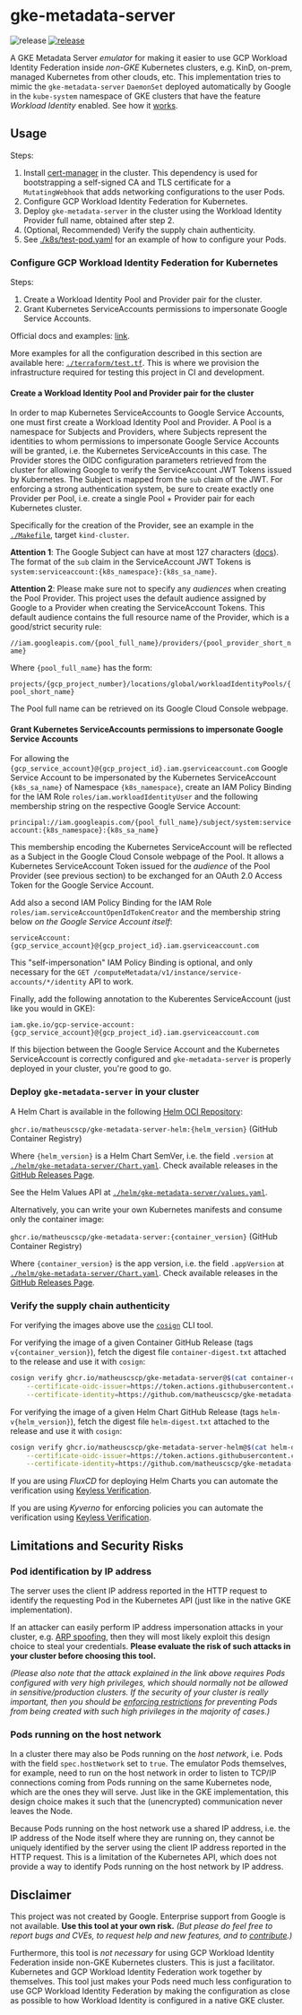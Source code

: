 # gke-metadata-server

![release](https://img.shields.io/github/v/release/matheuscscp/gke-metadata-server?style=flat-square&color=blue)
[![release](https://github.com/matheuscscp/gke-metadata-server/actions/workflows/release.yml/badge.svg?branch=main)](https://github.com/matheuscscp/gke-metadata-server/actions/workflows/release.yml)

A GKE Metadata Server *emulator* for making it easier to use GCP Workload Identity Federation
inside *non-GKE* Kubernetes clusters, e.g. KinD, on-prem, managed Kubernetes from other
clouds, etc. This implementation tries to mimic the `gke-metadata-server` `DaemonSet` deployed
automatically by Google in the `kube-system` namespace of GKE clusters that have the feature
*Workload Identity* enabled. See how it [works](https://cloud.google.com/kubernetes-engine/docs/concepts/workload-identity#metadata_server).

## Usage

Steps:
1. Install [cert-manager](https://cert-manager.io/docs/installation/) in the cluster. This dependency is used for bootstrapping a self-signed CA and TLS certificate for a `MutatingWebhook` that adds networking configurations to the user Pods.
2. Configure GCP Workload Identity Federation for Kubernetes.
3. Deploy `gke-metadata-server` in the cluster using the Workload Identity Provider full name, obtained after step 2.
4. (Optional, Recommended) Verify the supply chain authenticity.
5. See [./k8s/test-pod.yaml](./k8s/test-pod.yaml) for an example of how to configure your Pods.

### Configure GCP Workload Identity Federation for Kubernetes

Steps:
1. Create a Workload Identity Pool and Provider pair for the cluster.
2. Grant Kubernetes ServiceAccounts permissions to impersonate Google Service Accounts.

Official docs and examples:
[link](https://cloud.google.com/iam/docs/workload-identity-federation-with-kubernetes).

More examples for all the configuration described in this section are available here:
[`./terraform/test.tf`](./terraform/test.tf). This is where we provision the
infrastructure required for testing this project in CI and development.

#### Create a Workload Identity Pool and Provider pair for the cluster

In order to map Kubernetes ServiceAccounts to Google Service Accounts, one must first create
a Workload Identity Pool and Provider. A Pool is a namespace for Subjects and Providers,
where Subjects represent the identities to whom permissions to impersonate Google Service
Accounts will be granted, i.e. the Kubernetes ServiceAccounts in this case. The Provider
stores the OIDC configuration parameters retrieved from the cluster for allowing Google to
verify the ServiceAccount JWT Tokens issued by Kubernetes. The Subject is mapped from the
`sub` claim of the JWT. For enforcing a strong authentication system, be sure to create
exactly one Provider per Pool, i.e. create a single Pool + Provider pair for each Kubernetes
cluster.

Specifically for the creation of the Provider, see an example in the
[`./Makefile`](./Makefile), target `kind-cluster`.

**Attention 1**: The Google Subject can have at most 127 characters
([docs](https://registry.terraform.io/providers/hashicorp/google/latest/docs/resources/iam_workload_identity_pool_provider#google.subject)). The format of the `sub` claim in
the ServiceAccount JWT Tokens is `system:serviceaccount:{k8s_namespace}:{k8s_sa_name}`.

**Attention 2**: Please make sure not to specify any *audiences* when creating the Pool
Provider. This project uses the default audience assigned by Google to a Provider when
creating the ServiceAccount Tokens. This default audience contains the full resource
name of the Provider, which is a good/strict security rule:

`//iam.googleapis.com/{pool_full_name}/providers/{pool_provider_short_name}`

Where `{pool_full_name}` has the form:

`projects/{gcp_project_number}/locations/global/workloadIdentityPools/{pool_short_name}`

The Pool full name can be retrieved on its Google Cloud Console webpage.

#### Grant Kubernetes ServiceAccounts permissions to impersonate Google Service Accounts

For allowing the `{gcp_service_account}@{gcp_project_id}.iam.gserviceaccount.com` Google Service Account
to be impersonated by the Kubernetes ServiceAccount `{k8s_sa_name}` of Namespace `{k8s_namespace}`,
create an IAM Policy Binding for the IAM Role `roles/iam.workloadIdentityUser` and the following membership
string on the respective Google Service Account:

`principal://iam.googleapis.com/{pool_full_name}/subject/system:serviceaccount:{k8s_namespace}:{k8s_sa_name}`

This membership encoding the Kubernetes ServiceAccount will be reflected as a Subject in the Google Cloud
Console webpage of the Pool. It allows a Kubernetes ServiceAccount Token issued for the *audience* of the
Pool Provider (see previous section) to be exchanged for an OAuth 2.0 Access Token for the Google Service
Account.

Add also a second IAM Policy Binding for the IAM Role `roles/iam.serviceAccountOpenIdTokenCreator` and the
membership string below *on the Google Service Account itself*:

`serviceAccount:{gcp_service_account}@{gcp_project_id}.iam.gserviceaccount.com`

This "self-impersonation" IAM Policy Binding is optional, and only necessary for the
`GET /computeMetadata/v1/instance/service-accounts/*/identity` API to work.

Finally, add the following annotation to the Kuberentes ServiceAccount (just like you would in GKE):

`iam.gke.io/gcp-service-account: {gcp_service_account}@{gcp_project_id}.iam.gserviceaccount.com`

If this bijection between the Google Service Account and the Kubernetes ServiceAccount is correctly
configured and `gke-metadata-server` is properly deployed in your cluster, you're good to go.

### Deploy `gke-metadata-server` in your cluster

A Helm Chart is available in the following [Helm OCI Repository](https://helm.sh/docs/topics/registries/):

`ghcr.io/matheuscscp/gke-metadata-server-helm:{helm_version}` (GitHub Container Registry)

Where `{helm_version}` is a Helm Chart SemVer, i.e. the field `.version` at
[`./helm/gke-metadata-server/Chart.yaml`](./helm/gke-metadata-server/Chart.yaml). Check available releases
in the [GitHub Releases Page](https://github.com/matheuscscp/gke-metadata-server/releases).

See the Helm Values API at [`./helm/gke-metadata-server/values.yaml`](./helm/gke-metadata-server/values.yaml).

Alternatively, you can write your own Kubernetes manifests and consume only the container image:

`ghcr.io/matheuscscp/gke-metadata-server:{container_version}` (GitHub Container Registry)

Where `{container_version}` is the app version, i.e. the field `.appVersion` at
[`./helm/gke-metadata-server/Chart.yaml`](./helm/gke-metadata-server/Chart.yaml). Check available releases
in the [GitHub Releases Page](https://github.com/matheuscscp/gke-metadata-server/releases).

### Verify the supply chain authenticity

For verifying the images above use the [`cosign`](https://github.com/sigstore/cosign) CLI tool.

For verifying the image of a given Container GitHub Release (tags `v{container_version}`), fetch the
digest file `container-digest.txt` attached to the release and use it with `cosign`:

```bash
cosign verify ghcr.io/matheuscscp/gke-metadata-server@$(cat container-digest.txt) \
    --certificate-oidc-issuer=https://token.actions.githubusercontent.com \
    --certificate-identity=https://github.com/matheuscscp/gke-metadata-server/.github/workflows/release.yml@refs/heads/main
```

For verifying the image of a given Helm Chart GitHub Release (tags `helm-v{helm_version}`), fetch the
digest file `helm-digest.txt` attached to the release and use it with `cosign`:

```bash
cosign verify ghcr.io/matheuscscp/gke-metadata-server-helm@$(cat helm-digest.txt) \
    --certificate-oidc-issuer=https://token.actions.githubusercontent.com \
    --certificate-identity=https://github.com/matheuscscp/gke-metadata-server/.github/workflows/release.yml@refs/heads/main
```

If you are using *FluxCD* for deploying Helm Charts you can automate the verification using
[Keyless Verification](https://fluxcd.io/flux/components/source/helmcharts/#keyless-verification).

If you are using *Kyverno* for enforcing policies you can automate the verification using
[Keyless Verification](https://kyverno.io/docs/writing-policies/verify-images/sigstore/#keyless-signing-and-verification).

## Limitations and Security Risks

### Pod identification by IP address

The server uses the client IP address reported in the HTTP request to identify the
requesting Pod in the Kubernetes API (just like in the native GKE implementation).

If an attacker can easily perform IP address impersonation attacks in your cluster, e.g.
[ARP spoofing](https://cloud.hacktricks.xyz/pentesting-cloud/kubernetes-security/kubernetes-network-attacks),
then they will most likely exploit this design choice to steal your credentials.
**Please evaluate the risk of such attacks in your cluster before choosing this tool.**

*(Please also note that the attack explained in the link above requires Pods configured
with very high privileges, which should normally not be allowed in sensitive/production
clusters. If the security of your cluster is really important, then you should be
[enforcing restrictions](https://github.com/open-policy-agent/gatekeeper) for preventing
Pods from being created with such high privileges in the majority of cases.)*

### Pods running on the host network

In a cluster there may also be Pods running on the *host network*, i.e. Pods with the
field `spec.hostNetwork` set to `true`. The emulator Pods themselves, for example, need
to run on the host network in order to listen to TCP/IP connections coming from Pods
running on the same Kubernetes node, which are the ones they will serve. Just like in
the GKE implementation, this design choice makes it such that the (unencrypted)
communication never leaves the Node.

Because Pods running on the host network use a shared IP address, i.e. the IP address of
the Node itself where they are running on, they cannot be uniquely identified by the
server using the client IP address reported in the HTTP request. This is a limitation
of the Kubernetes API, which does not provide a way to identify Pods running on the host
network by IP address.

## Disclaimer

This project was not created by Google. Enterprise support from Google is
not available. **Use this tool at your own risk.**
*(But please do feel free to report bugs and CVEs, to request help and new features, and to
[contribute](https://github.com/matheuscscp/gke-metadata-server/issues?q=is%3Aopen+is%3Aissue+label%3A%22good+first+issue%22).)*

Furthermore, this tool is *not necessary* for using GCP Workload Identity Federation inside
non-GKE Kubernetes clusters. This is just a facilitator. Kubernetes and GCP Workload Identity
Federation work together by themselves. This tool just makes your Pods need much less configuration
to use GCP Workload Identity Federation by making the configuration as close as possible to
how Workload Identity is configured in a native GKE cluster.
